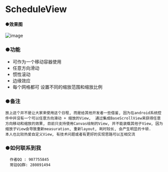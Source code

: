 # ScheduleView

####  ●效果图

  ![image](https://github.com/jack-chong/ScheduleView/blob/master/app/gif/ScheduleView.gif)





### ●功能

+ 可作为一个移动容器使用
+ 任意方向滑动
+ 惯性滚动
+ 边缘效应
+ 每个网格都可 设置不同的缩放范围和缩放比例



### ●备注

```
放上这个并不是让大家来使用这个日程, 而是给其他开发者一些借鉴, 因为在android系统控件中并没有一个可以任意方向滑动 + 缩放的View,  通过集成BaseScrollView来获得任意方向移动和缩放的效果, 目前只支持使用Canvas绘制的View, 并不能装载其他子View, 因为缩放子View会导致重新measuration, 重新layout, 耗时较长, 会产生明显的卡顿.
本人也比较热爱自定义View, 有技术问题或者有更好的实现思路可以互相交流
```


### ●如何联系到我

```
  作者QQ : 907755845
  常驻QQ群: 280891494
```
